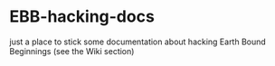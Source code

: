 # EBB-hacking-docs
just a place to stick some documentation about hacking Earth Bound Beginnings
(see the Wiki section)
